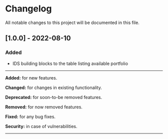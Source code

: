
# Changelog
All notable changes to this project will be documented in this file.



## [1.0.0] - 2022-08-10
### Added
- IDS building blocks to the table listing available portfolio


---

**Added:** for new features.

**Changed:** for changes in existing functionality.

**Deprecated:** for soon-to-be removed features.

**Removed:** for now removed features.

**Fixed:** for any bug fixes.

**Security:** in case of vulnerabilities.

---
